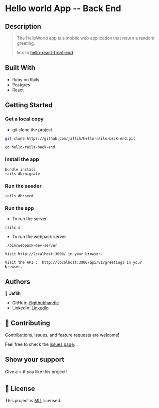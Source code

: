 # Hello world App -- Back End

## Description

> The HelloWorld app is a mobile web application that return a random greeting.

> link to [hello-react-front-end](https://github.com/jaflih/hello-react-front-end)

## Built With

- Ruby on Rails
- Postgres
- React

## Getting Started

### Get a local copy

- git clone the project

```bash
git clone https://github.com/jaflih/hello-rails-back-end.git
```

```
cd hello-rails-back-end
```

### Install the app

```
bundle install
rails db:migrate
```

### Run the seeder

```
rails db:seed
```

### Run the app

- To run the server

```
rails s
```

- To run the webpack server

```
./bin/webpack-dev-server
```

```
Visit http://localhost:3000/ in your browser.
```

```
Visit the API :  http://localhost:3000/api/v1/greetings in your browser.
```

## Authors

👤 **Jaflih**

- GitHub: [@githubhandle](https://github.com/jaflih)
- LinkedIn: [LinkedIn](https://www.linkedin.com/in/jaflih/)

## 🤝 Contributing

Contributions, issues, and feature requests are welcome!

Feel free to check the [issues page](../../issues/).

## Show your support

Give a ⭐️ if you like this project!

## 📝 License

This project is [MIT](./MIT.md) licensed.
